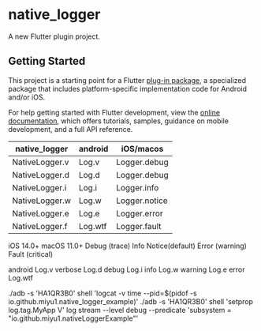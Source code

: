 # native_logger

A new Flutter plugin project.

## Getting Started

This project is a starting point for a Flutter
[plug-in package](https://flutter.dev/to/develop-plugins),
a specialized package that includes platform-specific implementation code for
Android and/or iOS.

For help getting started with Flutter development, view the
[online documentation](https://docs.flutter.dev), which offers tutorials,
samples, guidance on mobile development, and a full API reference.

| native_logger | android | iOS/macos | 
-|-|-
| NativeLogger.v | Log.v | Logger.debug |
| NativeLogger.d | Log.d | Logger.debug |
| NativeLogger.i | Log.i | Logger.info |
| NativeLogger.w | Log.w | Logger.notice |
| NativeLogger.e | Log.e | Logger.error |
| NativeLogger.f | Log.wtf | Logger.fault |

iOS 14.0+ macOS 11.0+
 Debug (trace)
 Info
 Notice(default)
 Error (warning)
 Fault (critical)

 android
 Log.v verbose
 Log.d debug
 Log.i info
 Log.w warning
 Log.e error
 Log.wtf

  ./adb -s 'HA1QR3B0' shell 'logcat -v time --pid=$(pidof -s io.github.miyu1.native_logger_example)'
   ./adb -s 'HA1QR3B0' shell 'setprop log.tag.MyApp V' 
  log stream  --level debug --predicate 'subsystem = "io.github.miyu1.nativeLoggerExample"'
